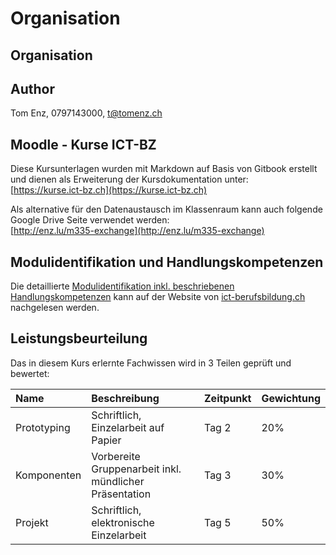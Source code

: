 # Organisation

## Organisation

## Author

Tom Enz, 0797143000, [t@tomenz.ch](mailto:t@tomenz.ch?subject=Modul-335)

## Moodle - Kurse ICT-BZ

Diese Kursunterlagen wurden mit Markdown auf Basis von Gitbook erstellt und dienen als Erweiterung der Kursdokumentation unter:  
[https://kurse.ict-bz.ch](https://kurse.ict-bz.ch)

Als alternative für den Datenaustausch im Klassenraum kann auch folgende Google Drive Seite verwendet werden:  
[http://enz.lu/m335-exchange](http://enz.lu/m335-exchange)

## Modulidentifikation und Handlungskompetenzen

Die detaillierte [Modulidentifikation inkl. beschriebenen Handlungskompetenzen](https://cf.ict-berufsbildung.ch/modules.php?name=Mbk&a=20101&cmodnr=307) kann auf der Website von [ict-berufsbildung.ch](http://www.ict-berufsbildung.ch/) nachgelesen werden.

## Leistungsbeurteilung

Das in diesem Kurs erlernte Fachwissen wird in 3 Teilen geprüft und bewertet:

| Name | Beschreibung | Zeitpunkt | Gewichtung |
| :--- | :--- | :--- | :--- |
| Prototyping | Schriftlich, Einzelarbeit auf Papier | Tag 2 | 20% |
| Komponenten | Vorbereite Gruppenarbeit inkl. mündlicher Präsentation | Tag 3 | 30% |
| Projekt | Schriftlich, elektronische Einzelarbeit | Tag 5 | 50% |

